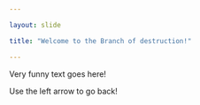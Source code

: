 ```yaml
---

layout: slide

title: "Welcome to the Branch of destruction!"

---
```


Very funny text goes here!

Use the left arrow to go back!

